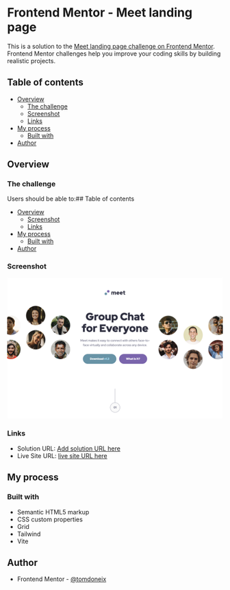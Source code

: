 # Frontend Mentor - Meet landing page

This is a solution to the [Meet landing page challenge on Frontend Mentor](https://www.frontendmentor.io/challenges/meet-landing-page-rbTDS6OUR). Frontend Mentor challenges help you improve your coding skills by building realistic projects.

## Table of contents

- [Overview](#overview)
  - [The challenge](#the-challenge)
  - [Screenshot](#screenshot)
  - [Links](#links)
- [My process](#my-process)
  - [Built with](#built-with)
- [Author](#author)

## Overview

### The challenge

Users should be able to:## Table of contents

- [Overview](#overview)
  - [Screenshot](#screenshot)
  - [Links](#links)
- [My process](#my-process)
  - [Built with](#built-with)
- [Author](#author)

### Screenshot

![screnshot](./screenshot.png)

### Links

- Solution URL: [Add solution URL here](https://github.com/TomDoneix/meet-landing-page)
- Live Site URL: [live site URL here](https://meet-landing-page-delta-one.vercel.app/)

## My process

### Built with

- Semantic HTML5 markup
- CSS custom properties
- Grid
- Tailwind
- Vite

## Author

- Frontend Mentor - [@tomdoneix](https://www.frontendmentor.io/profile/TomDoneix)
